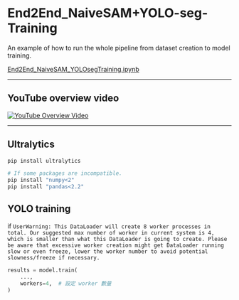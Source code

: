 # End2End_NaiveSAM+YOLO-seg-Training
An example of how to run the whole pipeline from dataset creation to model training.

[End2End_NaiveSAM_YOLOsegTraining.ipynb](End2End_NaiveSAM_YOLOsegTraining.ipynb)

* * *
## YouTube overview video
[![YouTube Overview Video](https://img.youtube.com/vi/_qAV8T3QOYk/maxresdefault.jpg)](https://www.youtube.com/watch?v=_qAV8T3QOYk)




* * *
## Ultralytics

```bash
pip install ultralytics

# If some packages are incompatible.
pip install "numpy<2"
pip install "pandas<2.2"
```

## YOLO training

if  `UserWarning: This DataLoader will create 8 worker processes in total. Our suggested max number of worker in current system is 4, which is smaller than what this DataLoader is going to create. Please be aware that excessive worker creation might get DataLoader running slow or even freeze, lower the worker number to avoid potential slowness/freeze if necessary.`

```Python
results = model.train(
    ...,
    workers=4,  # 設定 worker 數量
)
```

